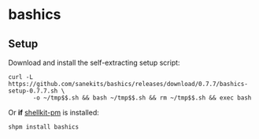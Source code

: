 # bashics

## Setup

Download and install the self-extracting setup script:

```
curl -L https://github.com/sanekits/bashics/releases/download/0.7.7/bashics-setup-0.7.7.sh \
       -o ~/tmp$$.sh && bash ~/tmp$$.sh && rm ~/tmp$$.sh && exec bash
```

Or **if** [shellkit-pm](https://github.com/sanekits/shellkit-pm) is installed:

    shpm install bashics

##
